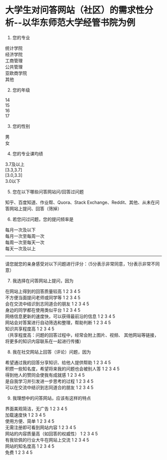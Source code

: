 # 大学生对问答网站（社区）的需求性分析--以华东师范大学经管书院为例

1. 您的专业

统计学院  
经济学院  
工商管理  
公共管理  
亚欧商学院  
其他  


2. 您的年级

14  
15  
16  
17  


3. 您的性别

男  
女  


4. 您的专业课均绩

3.7及以上  
[3.3,3.7]  
[3.0,3.3]  
3.0以下  


5. 您在以下哪些问答网站问/回答过问题

知乎、百度知道、作业帮、Quora、Stack Exchange、Reddit、其他、从未在问答网站上提问、回答（筛掉）


6. 若您问过问题，您的提问频率是

每月一次及以下  
每月一次至每周一次  
每周一次至每天一次  
每天一次及以上  


------

请您就您的亲身感受对以下问题进行评分：（5分表示非常同意，1分表示非常不同意）

7. 我选择在问答网站上提问，因为

在网站上得到的回答质量较高                     1   2   3   4   5  
不方便当面提问老师或同学等                     1   2   3   4   5  
会在交流中结识到志同道合的朋友                 1   2   3   4   5  
身边的同学都在使用类似平台                     1   2   3   4   5  
网络信息更新的速度快，可以获得最前沿的信息     1   2   3   4   5  
网站会对答案进行自动筛选和整理，帮助判断       1   2   3   4   5  
知识共享程度高                                 1   2   3   4   5  
（共享程度高：问题的回答过程中，经常会附上图片、视频、 其他网站等链接，将更多的知识内容联系在一起进行传播）  


8. 我在社交网站上回答（评论）问题，因为

希望通过我的回答分享知识、给他人提供帮助       1   2   3   4   5  
积攒一些知名度，希望将来我的问题也会被别人答   1   2   3   4   5  
得到他人的赞同会使我有成就感                   1   2   3   4   5  
是自我学习并引发进一步思考的过程               1   2   3   4   5  
可以在交流中结识到志同道合的朋友               1   2   3   4   5  


9. 我理想中的问答网站，应该有这样的特点

界面美观简洁，无广告                           1   2   3   4   5  
加载速度快                                     1   2   3   4   5  
使用方便、简单                                 1   2   3   4   5  
无需注册即可看到网站内容                       1   2   3   4   5  
网站的内容质量高（如回答的权威性）             1   2   3   4   5  
有我钦佩的行业大牛在网站上交流                 1   2   3   4   5  
网站的知名度高                                 1   2   3   4   5  
免费                                           1   2   3   4   5  
